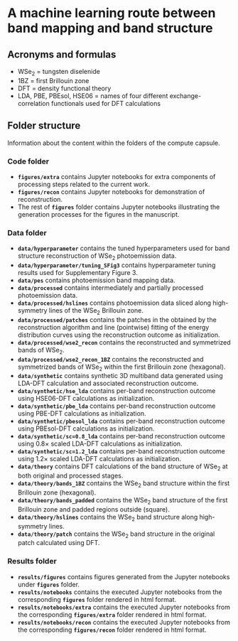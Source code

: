 # A machine learning route between band mapping and band structure

## Acronyms and formulas
- WSe$_2$ = tungsten diselenide
- 1BZ = first Brillouin zone
- DFT = density functional theory
- LDA, PBE, PBEsol, HSE06 = names of four different exchange-correlation functionals used for DFT calculations

## Folder structure
Information about the content within the folders of the compute capsule.

### Code folder
- **`figures/extra`** contains Jupyter notebooks for extra components of processing steps related to the current work.
- **`figures/recon`** contains Jupyter notebooks for demonstration of reconstruction.
- The rest of **`figures`** folder contains Jupyter notebooks illustrating the generation processes for the figures in the manuscript.

### Data folder
- **`data/hyperparameter`** contains the tuned hyperparameters used for band structure reconstruction of WSe$_2$ photoemission data.
- **`data/hyperparameter/tuning_SFig3`** contains hyperparameter tuning results used for Supplementary Figure 3.
- **`data/pes`** contains photoemission band mapping data.
- **`data/processed`** contains intermediately and partially processed photoemission data.
- **`data/processed/hslines`** contains photoemission data sliced along high-symmetry lines of the WSe$_2$ Brillouin zone.
- **`data/processed/patches`** contains the patches in the obtained by the reconstruction algorithm and line (pointwise) fitting of the energy distribution curves using the reconstruction outcome as initialization.
- **`data/processed/wse2_recon`** contains the reconstructed and symmetrized bands of WSe$_2$.
- **`data/processed/wse2_recon_1BZ`** contains the reconstructed and symmetrized bands of WSe$_2$ within the first Brillouin zone (hexagonal).
- **`data/synthetic`** contains synthetic 3D multiband data generated using LDA-DFT calculation and associated reconstruction outcome.
- **`data/synthetic/hse_lda`** contains per-band reconstruction outcome using HSE06-DFT calculations as initialization.
- **`data/synthetic/pbe_lda`** contains per-band reconstruction outcome using PBE-DFT calculations as initialization.
- **`data/synthetic/pbesol_lda`** contains per-band reconstruction outcome using PBEsol-DFT calculations as initialization.
- **`data/synthetic/sc=0.8_lda`** contains per-band reconstruction outcome using 0.8$\times$ scaled LDA-DFT calculations as initialization.
- **`data/synthetic/sc=1.2_lda`** contains per-band reconstruction outcome using 1.2$\times$ scaled LDA-DFT calculations as initialization.
- **`data/theory`** contains DFT calculations of the band structure of WSe$_2$ at both original and processed stages.
- **`data/theory/bands_1BZ`** contains the WSe$_2$ band structure within the first Brillouin zone (hexagonal).
- **`data/theory/bands_padded`** contains the WSe$_2$ band structure of the first Brillouin zone and padded regions outside (square).
- **`data/theory/hslines`** contains the WSe$_2$ band structure along high-symmetry lines.
- **`data/theory/patch`** contains the WSe$_2$ band structure in the original patch calculated using DFT.

### Results folder
- **`results/figures`** contains figures generated from the Jupyter notebooks under **`figures`** folder.
- **`results/notebooks`** contains the executed Jupyter notebooks from the corresponding **`figures`** folder rendered in html format.
- **`results/notebooks/extra`** contains the executed Jupyter notebooks from the corresponding **`figures/extra`** folder rendered in html format.
- **`results/notebooks/recon`** contains the executed Jupyter notebooks from the corresponding **`figures/recon`** folder rendered in html format.